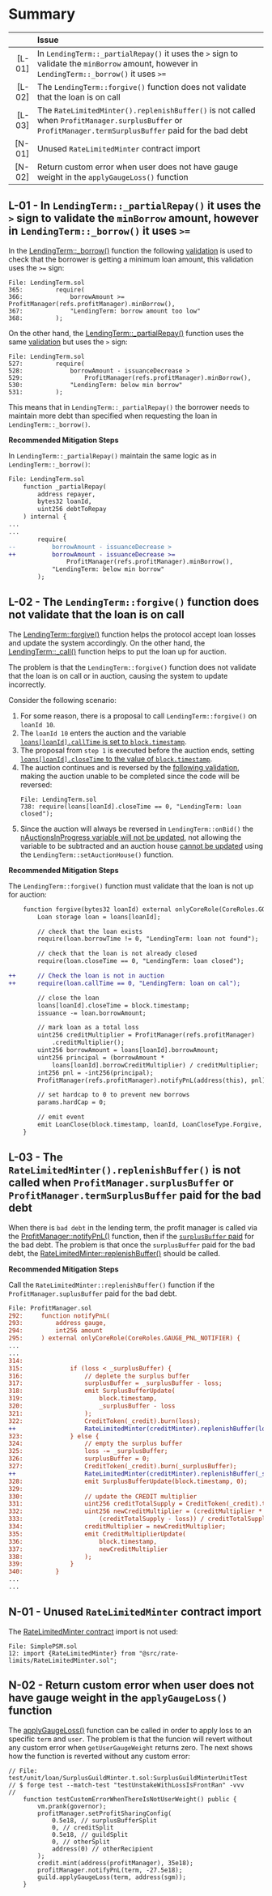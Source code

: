  # Summary

 | |Issue
 |-:|:-|
| [L-01] | In `LendingTerm::_partialRepay()` it uses the `>` sign to validate the `minBorrow` amount, however in `LendingTerm::_borrow()` it uses `>=`
| [L-02] | The `LendingTerm::forgive()` function does not validate that the loan is on call
| [L-03] | The `RateLimitedMinter().replenishBuffer()` is not called when `ProfitManager.surplusBuffer` or `ProfitManager.termSurplusBuffer` paid for the bad debt
| [N-01] | Unused `RateLimitedMinter` contract import
| [N-02] | Return custom error when user does not have gauge weight in the `applyGaugeLoss()` function


## L-01 -  In `LendingTerm::_partialRepay()` it uses the `>` sign to validate the `minBorrow` amount, however in `LendingTerm::_borrow()` it uses `>=`

In the [LendingTerm::_borrow()](https://github.com/code-423n4/2023-12-ethereumcreditguild/blob/2376d9af792584e3d15ec9c32578daa33bb56b43/src/loan/LendingTerm.sol#L339) function the following [validation](https://github.com/code-423n4/2023-12-ethereumcreditguild/blob/2376d9af792584e3d15ec9c32578daa33bb56b43/src/loan/LendingTerm.sol#L366) is used to check that the borrower is getting a minimum loan amount, this validation uses the `>=` sign:

```solidity
File: LendingTerm.sol
365:         require(
366:             borrowAmount >= ProfitManager(refs.profitManager).minBorrow(),
367:             "LendingTerm: borrow amount too low"
368:         );
```

On the other hand, the [LendingTerm::_partialRepay()](https://github.com/code-423n4/2023-12-ethereumcreditguild/blob/2376d9af792584e3d15ec9c32578daa33bb56b43/src/loan/LendingTerm.sol#L490) function uses the same [validation](https://github.com/code-423n4/2023-12-ethereumcreditguild/blob/2376d9af792584e3d15ec9c32578daa33bb56b43/src/loan/LendingTerm.sol#L528) but uses the `>` sign:

```solidity
File: LendingTerm.sol
527:         require(
528:             borrowAmount - issuanceDecrease >
529:                 ProfitManager(refs.profitManager).minBorrow(),
530:             "LendingTerm: below min borrow"
531:         );
```

This means that in `LendingTerm::_partialRepay()` the borrower needs to maintain more debt than specified when requesting the loan in `LendingTerm::_borrow()`.

**Recommended Mitigation Steps**

In `LendingTerm::_partialRepay()` maintain the same logic as in `LendingTerm::_borrow()`:

```diff
File: LendingTerm.sol
    function _partialRepay(
        address repayer,
        bytes32 loanId,
        uint256 debtToRepay
    ) internal {
...
...
        require(
--          borrowAmount - issuanceDecrease >
++          borrowAmount - issuanceDecrease >=
                ProfitManager(refs.profitManager).minBorrow(),
            "LendingTerm: below min borrow"
        );
```

## L-02 - The `LendingTerm::forgive()` function does not validate that the loan is on call

The [LendingTerm::forgive()](https://github.com/code-423n4/2023-12-ethereumcreditguild/blob/2376d9af792584e3d15ec9c32578daa33bb56b43/src/loan/LendingTerm.sol#L695) function helps the protocol accept loan losses and update the system accordingly. On the other hand, the [LendingTerm::_call()](https://github.com/code-423n4/2023-12-ethereumcreditguild/blob/2376d9af792584e3d15ec9c32578daa33bb56b43/src/loan/LendingTerm.sol#L634) function helps to put the loan up for auction.

The problem is that the `LendingTerm::forgive()` function does not validate that the loan is on call or in auction, causing the system to update incorrectly.

Consider the following scenario:

1. For some reason, there is a proposal to call `LendingTerm::forgive()` on `loanId 10`.
2. The `loanId 10` enters the auction and the variable [`loans[loanId].callTime` is set to `block.timestamp`](https://github.com/code-423n4/2023-12-ethereumcreditguild/blob/2376d9af792584e3d15ec9c32578daa33bb56b43/src/loan/LendingTerm.sol#L666).
3. The proposal from `step 1` is executed before the auction ends, setting [`loans[loanId].closeTime` to the value of `block.timestamp`](https://github.com/code-423n4/2023-12-ethereumcreditguild/blob/2376d9af792584e3d15ec9c32578daa33bb56b43/src/loan/LendingTerm.sol#L705).
4. The auction continues and is reversed by the [following validation](https://github.com/code-423n4/2023-12-ethereumcreditguild/blob/2376d9af792584e3d15ec9c32578daa33bb56b43/src/loan/LendingTerm.sol#L738C9-L738C75), making the auction unable to be completed since the code will be reversed:
    ```solidity
    File: LendingTerm.sol
    738: require(loans[loanId].closeTime == 0, "LendingTerm: loan closed");
    ```
5. Since the auction will always be reversed in `LendingTerm::onBid()` the [nAuctionsInProgress variable will not be updated](https://github.com/code-423n4/2023-12-ethereumcreditguild/blob/2376d9af792584e3d15ec9c32578daa33bb56b43/src/loan/AuctionHouse.sol#L176), not allowing the variable to be subtracted and an auction house [cannot be updated](https://github.com/code-423n4/2023-12-ethereumcreditguild/blob/2376d9af792584e3d15ec9c32578daa33bb56b43/src/loan/LendingTerm.sol#L837) using the `LendingTerm::setAuctionHouse()` function.

**Recommended Mitigation Steps**

The `LendingTerm::forgive()` function must validate that the loan is not up for auction:

```diff
    function forgive(bytes32 loanId) external onlyCoreRole(CoreRoles.GOVERNOR) {
        Loan storage loan = loans[loanId];

        // check that the loan exists
        require(loan.borrowTime != 0, "LendingTerm: loan not found");

        // check that the loan is not already closed
        require(loan.closeTime == 0, "LendingTerm: loan closed");

++      // Check the loan is not in auction
++      require(loan.callTime == 0, "LendingTerm: loan on cal");

        // close the loan
        loans[loanId].closeTime = block.timestamp;
        issuance -= loan.borrowAmount;

        // mark loan as a total loss
        uint256 creditMultiplier = ProfitManager(refs.profitManager)
            .creditMultiplier();
        uint256 borrowAmount = loans[loanId].borrowAmount;
        uint256 principal = (borrowAmount *
            loans[loanId].borrowCreditMultiplier) / creditMultiplier;
        int256 pnl = -int256(principal);
        ProfitManager(refs.profitManager).notifyPnL(address(this), pnl);

        // set hardcap to 0 to prevent new borrows
        params.hardCap = 0;

        // emit event
        emit LoanClose(block.timestamp, loanId, LoanCloseType.Forgive, 0);
    }
```

## L-03 - The `RateLimitedMinter().replenishBuffer()` is not called when `ProfitManager.surplusBuffer` or `ProfitManager.termSurplusBuffer` paid for the bad debt

When there is `bad debt` in the lending term, the profit manager is called via the [ProfitManager::notifyPnL()](https://github.com/code-423n4/2023-12-ethereumcreditguild/blob/2376d9af792584e3d15ec9c32578daa33bb56b43/src/governance/ProfitManager.sol#L292) function, then if the [`surplusBuffer` paid](https://github.com/code-423n4/2023-12-ethereumcreditguild/blob/2376d9af792584e3d15ec9c32578daa33bb56b43/src/governance/ProfitManager.sol#L315-L340) for the bad debt. The problem is that once the `surplusBuffer` paid for the bad debt, the [RateLimitedMinter::replenishBuffer()](https://github.com/code-423n4/2023-12-ethereumcreditguild/blob/2376d9af792584e3d15ec9c32578daa33bb56b43/src/rate-limits/RateLimitedMinter.sol#L60) should be called.

**Recommended Mitigation Steps**

Call the `RateLimitedMinter::replenishBuffer()` function if the `ProfitManager.suplusBuffer` paid for the bad debt.

```diff
File: ProfitManager.sol
292:     function notifyPnL(
293:         address gauge,
294:         int256 amount
295:     ) external onlyCoreRole(CoreRoles.GAUGE_PNL_NOTIFIER) {
...
...
314: 
315:             if (loss < _surplusBuffer) {
316:                 // deplete the surplus buffer
317:                 surplusBuffer = _surplusBuffer - loss;
318:                 emit SurplusBufferUpdate(
319:                     block.timestamp,
320:                     _surplusBuffer - loss
321:                 );
322:                 CreditToken(_credit).burn(loss);
++                   RateLimitedMinter(creditMinter).replenishBuffer(loss);
323:             } else {
324:                 // empty the surplus buffer
325:                 loss -= _surplusBuffer;
326:                 surplusBuffer = 0;
327:                 CreditToken(_credit).burn(_surplusBuffer);
++                   RateLimitedMinter(creditMinter).replenishBuffer(_surplusBuffer);
328:                 emit SurplusBufferUpdate(block.timestamp, 0);
329: 
330:                 // update the CREDIT multiplier
331:                 uint256 creditTotalSupply = CreditToken(_credit).totalSupply();
332:                 uint256 newCreditMultiplier = (creditMultiplier *
333:                     (creditTotalSupply - loss)) / creditTotalSupply;
334:                 creditMultiplier = newCreditMultiplier;
335:                 emit CreditMultiplierUpdate(
336:                     block.timestamp,
337:                     newCreditMultiplier
338:                 );
339:             }
340:         }
...
...
```

## N-01 - Unused `RateLimitedMinter` contract import

The [RateLimitedMinter contract](https://github.com/code-423n4/2023-12-ethereumcreditguild/blob/2376d9af792584e3d15ec9c32578daa33bb56b43/src/loan/SimplePSM.sol#L12C9-L12C26) import is not used:

```solidity
File: SimplePSM.sol
12: import {RateLimitedMinter} from "@src/rate-limits/RateLimitedMinter.sol";
```

## N-02 - Return custom error when user does not have gauge weight in the `applyGaugeLoss()` function

The [applyGaugeLoss()](https://github.com/code-423n4/2023-12-ethereumcreditguild/blob/2376d9af792584e3d15ec9c32578daa33bb56b43/src/tokens/GuildToken.sol#L133C14-L133C28) function can be called in order to apply loss to an specific `term` and `user`. The problem is that the funcion will revert without any custom error when `getUserGaugeWeight` returns zero. The next shows how the function is reverted without any custom error:

```solidity
// File: test/unit/loan/SurplusGuildMinter.t.sol:SurplusGuildMinterUnitTest
// $ forge test --match-test "testUnstakeWithLossIsFrontRan" -vvv
//
    function testCustomErrorWhenThereIsNotUserWeight() public {
        vm.prank(governor);
        profitManager.setProfitSharingConfig(
            0.5e18, // surplusBufferSplit
            0, // creditSplit
            0.5e18, // guildSplit
            0, // otherSplit
            address(0) // otherRecipient
        );
        credit.mint(address(profitManager), 35e18);
        profitManager.notifyPnL(term, -27.5e18);
        guild.applyGaugeLoss(term, address(sgm));
    }
```